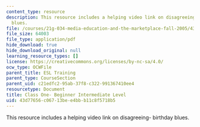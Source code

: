 ```yaml
---
content_type: resource
description: This resource includes a helping video link on disagreeing- birthday
  blues.
file: /courses/21g-034-media-education-and-the-marketplace-fall-2005/43d77656c06713bee4bbb11c8f5718b5_MIT21G_034F05_int.pdf
file_size: 64003
file_type: application/pdf
hide_download: true
hide_download_original: null
learning_resource_types: []
license: https://creativecommons.org/licenses/by-nc-sa/4.0/
ocw_type: OCWFile
parent_title: ESL Training
parent_type: CourseSection
parent_uid: c21edfc2-95ab-37f8-c322-991367410ee4
resourcetype: Document
title: Class One- Beginner Intermediate Level
uid: 43d77656-c067-13be-e4bb-b11c8f5718b5
---
```

This resource includes a helping video link on disagreeing- birthday blues.